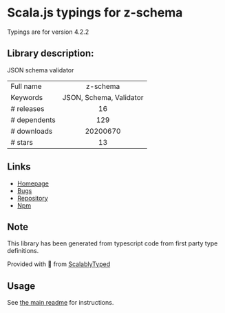 
# Scala.js typings for z-schema

Typings are for version 4.2.2

## Library description:
JSON schema validator

|                    |                 |
| ------------------ | :-------------: |
| Full name          | z-schema |
| Keywords           | JSON, Schema, Validator |
| # releases         | 16 |
| # dependents       | 129 |
| # downloads        | 20200670 |
| # stars            | 13 |

## Links
- [Homepage](https://github.com/zaggino/z-schema)
- [Bugs](https://github.com/zaggino/z-schema/issues)
- [Repository](https://github.com/zaggino/z-schema)
- [Npm](https://www.npmjs.com/package/z-schema)
    


## Note
This library has been generated from typescript code from first party type definitions.

Provided with :purple_heart: from [ScalablyTyped](https://github.com/oyvindberg/ScalablyTyped)

## Usage
See [the main readme](../../readme.md) for instructions.


